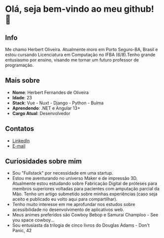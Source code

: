 # Olá, seja bem-vindo ao meu github! 👋

## Info

Me chamo Herbert Oliveira. Atualmente moro em Porto Seguro-BA, Brasil e estou cursando Licenciatura em Computação no IFBA (6/8).Tenho grande entusiasmo por ensino, visando me tornar um futuro professor de programação.

## Mais sobre

* **Nome**: Herbert Fernandes de Oliveira
* **Idade**: 23
* **Stack**: Vue - Nuxt - Django - Python - Bulma
* **Aprendendo**: .NET e Angular 13+
* **Cargo Atual**: Desenvolvedor

## Contatos

- [LinkedIn](https://www.linkedin.com/in/herbert-oliveira-a99022215/)
- [E-mail](hbtf.oliveira42@gmail.com)

## Curiosidades sobre mim
* Sou "Fullstack" por necessidade em uma startup.
* Estou me aventurando no universo Maker e de impressão 3D. Atualmente estou estudando sobre Fabricação Digital de próteses para membros superiores voltadas para pacientes com amputação parcial da Mão. Tenho um artigo submetido sobre minhas experiências (caso seja aceito e publicado eu volto aqui para compartilhar).
* Tenho muito interesse em me aprofundar nos estudos sobre acessibilidade no desenvolvimento de aplicativos web.
* Meus animes preferidos são Cowboy Bebop e Samurai Champloo - See you space cowboy...
* Sou entusiasta da trilogia de cinco livros do Douglas Adams - Don't Panic, 42
  
